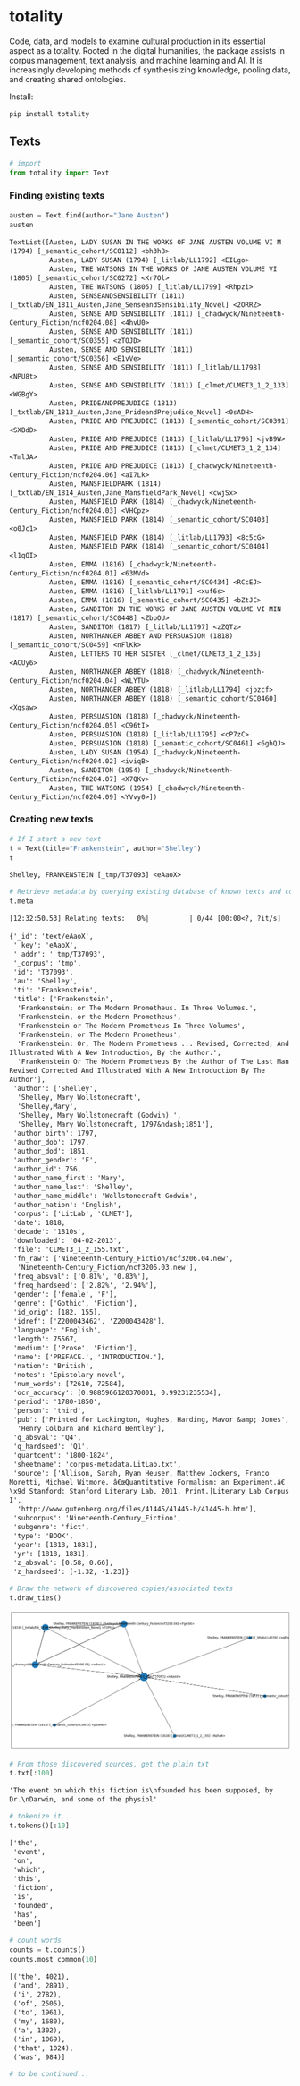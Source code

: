 # totality

Code, data, and models to examine cultural production in its essential aspect as a totality. Rooted in the digital humanities, the package assists in corpus management, text analysis, and machine learning and AI. It is increasingly developing methods of synthesisizing knowledge, pooling data, and creating shared ontologies.

Install: 
```
pip install totality
```

## Texts


```python
# import
from totality import Text
```

### Finding existing texts


```python
austen = Text.find(author="Jane Austen")
austen
```




    TextList([Austen, LADY SUSAN IN THE WORKS OF JANE AUSTEN VOLUME VI M (1794) [_semantic_cohort/SC0112] <bh3hB>
              Austen, LADY SUSAN (1794) [_litlab/LL1792] <EILgo>
              Austen, THE WATSONS IN THE WORKS OF JANE AUSTEN VOLUME VI (1805) [_semantic_cohort/SC0272] <Kr7Ol>
              Austen, THE WATSONS (1805) [_litlab/LL1799] <Rhpzi>
              Austen, SENSEANDSENSIBILITY (1811) [_txtlab/EN_1811_Austen,Jane_SenseandSensibility_Novel] <2ORRZ>
              Austen, SENSE AND SENSIBILITY (1811) [_chadwyck/Nineteenth-Century_Fiction/ncf0204.08] <4hvU0>
              Austen, SENSE AND SENSIBILITY (1811) [_semantic_cohort/SC0355] <zTOJD>
              Austen, SENSE AND SENSIBILITY (1811) [_semantic_cohort/SC0356] <E1vVe>
              Austen, SENSE AND SENSIBILITY (1811) [_litlab/LL1798] <NPU8t>
              Austen, SENSE AND SENSIBILITY (1811) [_clmet/CLMET3_1_2_133] <WGBgY>
              Austen, PRIDEANDPREJUDICE (1813) [_txtlab/EN_1813_Austen,Jane_PrideandPrejudice_Novel] <0sADH>
              Austen, PRIDE AND PREJUDICE (1813) [_semantic_cohort/SC0391] <SXBdD>
              Austen, PRIDE AND PREJUDICE (1813) [_litlab/LL1796] <jvB9W>
              Austen, PRIDE AND PREJUDICE (1813) [_clmet/CLMET3_1_2_134] <TmlJA>
              Austen, PRIDE AND PREJUDICE (1813) [_chadwyck/Nineteenth-Century_Fiction/ncf0204.06] <aI7Lk>
              Austen, MANSFIELDPARK (1814) [_txtlab/EN_1814_Austen,Jane_MansfieldPark_Novel] <cwjSx>
              Austen, MANSFIELD PARK (1814) [_chadwyck/Nineteenth-Century_Fiction/ncf0204.03] <VHCpz>
              Austen, MANSFIELD PARK (1814) [_semantic_cohort/SC0403] <o0Jc1>
              Austen, MANSFIELD PARK (1814) [_litlab/LL1793] <8c5cG>
              Austen, MANSFIELD PARK (1814) [_semantic_cohort/SC0404] <l1qQI>
              Austen, EMMA (1816) [_chadwyck/Nineteenth-Century_Fiction/ncf0204.01] <63MVd>
              Austen, EMMA (1816) [_semantic_cohort/SC0434] <RCcEJ>
              Austen, EMMA (1816) [_litlab/LL1791] <xuf6s>
              Austen, EMMA (1816) [_semantic_cohort/SC0435] <bZtJC>
              Austen, SANDITON IN THE WORKS OF JANE AUSTEN VOLUME VI MIN (1817) [_semantic_cohort/SC0448] <ZbpOU>
              Austen, SANDITON (1817) [_litlab/LL1797] <zZQTz>
              Austen, NORTHANGER ABBEY AND PERSUASION (1818) [_semantic_cohort/SC0459] <nFlKk>
              Austen, LETTERS TO HER SISTER [_clmet/CLMET3_1_2_135] <ACUy6>
              Austen, NORTHANGER ABBEY (1818) [_chadwyck/Nineteenth-Century_Fiction/ncf0204.04] <WLYTU>
              Austen, NORTHANGER ABBEY (1818) [_litlab/LL1794] <jpzcf>
              Austen, NORTHANGER ABBEY (1818) [_semantic_cohort/SC0460] <Xqsaw>
              Austen, PERSUASION (1818) [_chadwyck/Nineteenth-Century_Fiction/ncf0204.05] <C96tI>
              Austen, PERSUASION (1818) [_litlab/LL1795] <cP7zC>
              Austen, PERSUASION (1818) [_semantic_cohort/SC0461] <6ghQJ>
              Austen, LADY SUSAN (1954) [_chadwyck/Nineteenth-Century_Fiction/ncf0204.02] <iviqB>
              Austen, SANDITON (1954) [_chadwyck/Nineteenth-Century_Fiction/ncf0204.07] <X7QKv>
              Austen, THE WATSONS (1954) [_chadwyck/Nineteenth-Century_Fiction/ncf0204.09] <YVvy0>])



### Creating new texts


```python
# If I start a new text
t = Text(title="Frankenstein", author="Shelley")
t
```




    Shelley, FRANKENSTEIN [_tmp/T37093] <eAaoX>




```python
# Retrieve metadata by querying existing database of known texts and corpora
t.meta
```


    [12:32:50.53] Relating texts:   0%|          | 0/44 [00:00<?, ?it/s]

    {'_id': 'text/eAaoX',
     '_key': 'eAaoX',
     '_addr': '_tmp/T37093',
     '_corpus': 'tmp',
     'id': 'T37093',
     'au': 'Shelley',
     'ti': 'Frankenstein',
     'title': ['Frankenstein',
      'Frankenstein; or The Modern Prometheus. In Three Volumes.',
      'Frankenstein, or the Modern Prometheus',
      'Frankenstein or The Modern Prometheus In Three Volumes',
      'Frankenstein; or The Modern Prometheus',
      'Frankenstein: Or, The Modern Prometheus ... Revised, Corrected, And Illustrated With A New Introduction, By the Author.',
      'Frankenstein Or The Modern Prometheus By the Author of The Last Man Revised Corrected And Illustrated With A New Introduction By The Author'],
     'author': ['Shelley',
      'Shelley, Mary Wollstonecraft',
      'Shelley,Mary',
      'Shelley, Mary Wollstonecraft (Godwin) ',
      'Shelley, Mary Wollstonecraft, 1797&ndash;1851'],
     'author_birth': 1797,
     'author_dob': 1797,
     'author_dod': 1851,
     'author_gender': 'F',
     'author_id': 756,
     'author_name_first': 'Mary',
     'author_name_last': 'Shelley',
     'author_name_middle': 'Wollstonecraft Godwin',
     'author_nation': 'English',
     'corpus': ['LitLab', 'CLMET'],
     'date': 1818,
     'decade': '1810s',
     'downloaded': '04-02-2013',
     'file': 'CLMET3_1_2_155.txt',
     'fn_raw': ['Nineteenth-Century_Fiction/ncf3206.04.new',
      'Nineteenth-Century_Fiction/ncf3206.03.new'],
     'freq_absval': ['0.81%', '0.83%'],
     'freq_hardseed': ['2.82%', '2.94%'],
     'gender': ['female', 'F'],
     'genre': ['Gothic', 'Fiction'],
     'id_orig': [182, 155],
     'idref': ['Z200043462', 'Z200043428'],
     'language': 'English',
     'length': 75567,
     'medium': ['Prose', 'Fiction'],
     'name': ['PREFACE.', 'INTRODUCTION.'],
     'nation': 'British',
     'notes': 'Epistolary novel',
     'num_words': [72610, 72584],
     'ocr_accuracy': [0.9885966120370001, 0.99231235534],
     'period': '1780-1850',
     'person': 'third',
     'pub': ['Printed for Lackington, Hughes, Harding, Mavor &amp; Jones',
      'Henry Colburn and Richard Bentley'],
     'q_absval': 'Q4',
     'q_hardseed': 'Q1',
     'quartcent': '1800-1824',
     'sheetname': 'corpus-metadata.LitLab.txt',
     'source': ['Allison, Sarah, Ryan Heuser, Matthew Jockers, Franco Moretti, Michael Witmore. â€œQuantitative Formalism: an Experiment.â€\x9d Stanford: Stanford Literary Lab, 2011. Print.|Literary Lab Corpus I',
      'http://www.gutenberg.org/files/41445/41445-h/41445-h.htm'],
     'subcorpus': 'Nineteenth-Century_Fiction',
     'subgenre': 'fict',
     'type': 'BOOK',
     'year': [1818, 1831],
     'yr': [1818, 1831],
     'z_absval': [0.58, 0.66],
     'z_hardseed': [-1.32, -1.23]}




```python
# Draw the network of discovered copies/associated texts
t.draw_ties()
```


    
![png](README_files/README_9_0.png)
    



```python
# From those discovered sources, get the plain txt
t.txt[:100]
```




    'The event on which this fiction is\nfounded has been supposed, by Dr.\nDarwin, and some of the physiol'




```python
# tokenize it...
t.tokens()[:10]
```




    ['the',
     'event',
     'on',
     'which',
     'this',
     'fiction',
     'is',
     'founded',
     'has',
     'been']




```python
# count words
counts = t.counts()
counts.most_common(10)
```




    [('the', 4021),
     ('and', 2891),
     ('i', 2782),
     ('of', 2505),
     ('to', 1961),
     ('my', 1680),
     ('a', 1302),
     ('in', 1069),
     ('that', 1024),
     ('was', 984)]




```python
# to be continued...
```
